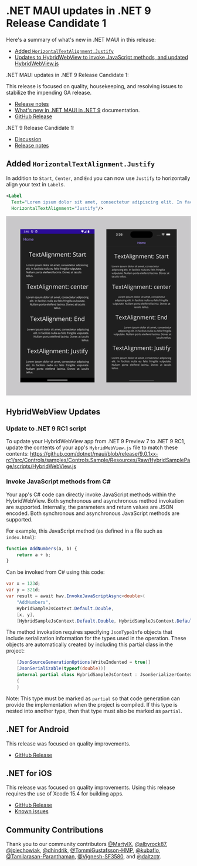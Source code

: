 # .NET MAUI updates in .NET 9 Release Candidate 1

Here's a summary of what's new in .NET MAUI in this release:

* [Added `HorizontalTextAlignment.Justify`](#added-horizontaltextalignmentjustify)
* [Updates to HybridWebView to invoke JavaScript methods, and updated HybridWebView.js](#hybridwebview-updates)

.NET MAUI updates in .NET 9 Release Candidate 1:

This release is focused on quality, housekeeping, and resolving issues to stabilize the impending GA release.

* [Release notes](dotnetmaui.md)
* [What's new in .NET MAUI in .NET 9](https://learn.microsoft.com/dotnet/maui/whats-new/dotnet-9) documentation.
* [GitHub Release](https://aka.ms/maui9rc1)

.NET 9 Release Candidate 1:

* [Discussion](https://aka.ms/dotnet/9/rc1)
* [Release notes](README.md)

## Added `HorizontalTextAlignment.Justify`

In addition to `Start`, `Center`, and `End` you can now use `Justify` to horizontally align your text in `Label`s.

```xml
<Label
  Text="Lorem ipsum dolor sit amet, consectetur adipiscing elit. In facilisis nulla eu felis fringilla vulputate. Nullam porta eleifend lacinia. Donec at iaculis tellus."
  HorizontalTextAlignment="Justify"/>
```

![justify](./media/dotnetmaui-textalign-justify.png)

## HybridWebView Updates

### Update to .NET 9 RC1 script

To update your HybridWebView app from .NET 9 Preview 7 to .NET 9 RC1, update the contents of your app's `HybridWebView.js` file to match these contents: https://github.com/dotnet/maui/blob/release/9.0.1xx-rc1/src/Controls/samples/Controls.Sample/Resources/Raw/HybridSamplePage/scripts/HybridWebView.js

### Invoke JavaScript methods from C#

Your app's C# code can directly invoke JavaScript methods within the HybridWebView. Both synchronous and asynchronous method invokation are supported. Internally, the parameters and return values are JSON encoded. Both synchronous and asynchronous JavaScript methods are supported.

For example, this JavaScript method (as defined in a file such as `index.html`):

```js
function AddNumbers(a, b) {
    return a + b;
}
```

Can be invoked from C# using this code:

```csharp
var x = 123d;
var y = 321d;
var result = await hwv.InvokeJavaScriptAsync<double>(
	"AddNumbers",
	HybridSampleJsContext.Default.Double,
	[x, y],
	[HybridSampleJsContext.Default.Double, HybridSampleJsContext.Default.Double]);
```

The method invokation requires specifying `JsonTypeInfo` objects that include serialization information for the types used in the operation. These objects are automatically created by including this partial class in the project:

```csharp
	[JsonSourceGenerationOptions(WriteIndented = true)]
	[JsonSerializable(typeof(double))]
	internal partial class HybridSampleJsContext : JsonSerializerContext
	{
	}
```

Note: This type must be marked as `partial` so that code generation can provide the implementation when the project is compiled. If this type is nested into another type, then that type must also be marked as `partial`.

## .NET for Android

This release was focused on quality improvements.

* [GitHub Release](https://github.com/xamarin/xamarin-android/releases/)

## .NET for iOS

This release was focused on quality improvements. Using this release requires the use of Xcode 15.4 for building apps.

* [GitHub Release](https://github.com/xamarin/xamarin-macios/releases/)
* [Known issues](https://github.com/xamarin/xamarin-macios/wiki/Known-issues-in-.NET9)

## Community Contributions

Thank you to our community contributors [@MartyIX](https://github.com/MartyIX), [@albyrock87](https://github.com/albyrock87), [@jpiechowiak](https://github.com/jpiechowiak), [@dhindrik](https://github.com/dhindrik), [@TommiGustafsson-HMP](https://github.com/TommiGustafsson-HMP), [@kubaflo](https://github.com/kubaflo), [@Tamilarasan-Paranthaman](https://github.com/Tamilarasan-Paranthaman), [@Vignesh-SF3580](https://github.com/Vignesh-SF3580), and [@daltzctr](https://github.com/daltzctr).
